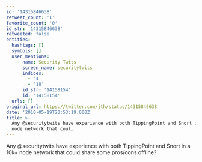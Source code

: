 ```yaml
---
id: '14315846638'
retweet_count: '1'
favorite_count: '0'
id_str: '14315846638'
retweeted: false
entities:
  hashtags: []
  symbols: []
  user_mentions:
    - name: Security Twits
      screen_name: securitytwits
      indices:
        - '4'
        - '18'
      id_str: '14158154'
      id: '14158154'
  urls: []
original_url: https://twitter.com/jth/status/14315846638
date: '2010-05-19T20:53:19.000Z'
title: >-
  Any @securitytwits have experience with both TippingPoint and Snort in a 10k+
  node network that coul…
---
```


Any @securitytwits have experience with both TippingPoint and Snort in a 10k+ node network that could share some pros/cons offline?